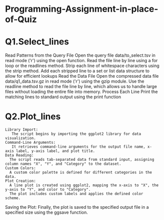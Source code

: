 # Programming-Assignment-in-place-of-Quiz
# Q1.Select_lines  
   Read Patterns from the Query File Open the query file data/to_select.tsv in read mode ('r') using the open function.
   Read the file line by line using a for loop or the readlines method.
   Strip each line of whitespace characters using the strip method.
   Add each stripped line to a set or list data structure to allow for efficient lookups Read the Data File Open the compressed data file data/q1_data.tsv.gz in read mode ('r') using the 
   gzip module.
   Use the readline method to read the file line by line, which allows us to handle large files without loading the entire file into memory. Process Each Line Print the matching lines to 
   standard output using the print function
# Q2.Plot_lines 
    Library Import: 
       The script begins by importing the ggplot2 library for data visualization.
    Command-Line Arguments: 
       It retrieves command-line arguments for the output file name, x-axis label, y-axis label, and plot title.
    Data Reading:
      The script reads tab-separated data from standard input, assigning column names "X", "Y", and "Category" to the dataset.
    Custom Colors:
      A custom color palette is defined for different categories in the data.
    Plot Creation:
      A line plot is created using ggplot2, mapping the x-axis to "X", the y-axis to "Y", and color to "Category".
      The plot includes custom labels and applies the defined color scheme.   
   Saving the Plot: 
      Finally, the plot is saved to the specified output file in a specified size using the ggsave function.
   
